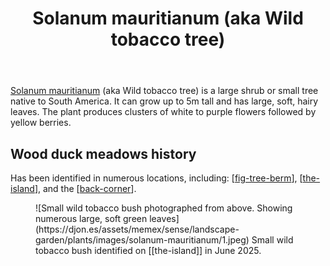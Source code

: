 ﻿---
photos:
  1:
    date: 2025-06-27 13:38:31
    description: None
    filename: C79E2E04-CD98-4E36-8D41-9969E9F26364.heic
    latitude: -27.538411666666665
    longitude: 152.0558305
    memexFilename: https://djon.es/assets/memex/sense/landscape-garden/plants/images/solanum-mauritianum/1.jpeg
    title: None
tags: plants, gardens, weeds
title: Solanum mauritianum (aka Wild tobacco tree)
type: plant
---
[Solanum mauritianum](https://en.wikipedia.org/wiki/Solanum_mauritianum) (aka Wild tobacco tree) is a large shrub or small tree native to South America. It can grow up to 5m tall and has large, soft, hairy leaves. The plant produces clusters of white to purple flowers followed by yellow berries.


## Wood duck meadows history

Has been identified in numerous locations, including: [[fig-tree-berm]], [[the-island]], and the [[back-corner]].

<figure markdown>
![Small wild tobacco bush photographed from above. Showing numerous large, soft green leaves](https://djon.es/assets/memex/sense/landscape-garden/plants/images/solanum-mauritianum/1.jpeg)
<caption>Small wild tobacco bush identified on [[the-island]] in June 2025.</caption>
</figure>


[//begin]: # "Autogenerated link references for markdown compatibility"
[fig-tree-berm]: ../fig-tree-berm "Fig tree berm"
[the-island]: ../the-island "The Island"
[back-corner]: ../back-corner "The back corner"
[//end]: # "Autogenerated link references"